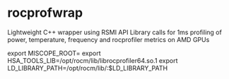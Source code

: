 # rocprofwrap
Lightweight C++ wrapper using RSMI API Library calls for 1ms profiling of power, temperature, frequency and rocprofiler metrics on AMD GPUs 



export MISCOPE_ROOT=<directory to gpuprof>
export HSA_TOOLS_LIB=/opt/rocm/lib/librocprofiler64.so.1
export LD_LIBRARY_PATH=/opt/rocm/lib/:$LD_LIBRARY_PATH
